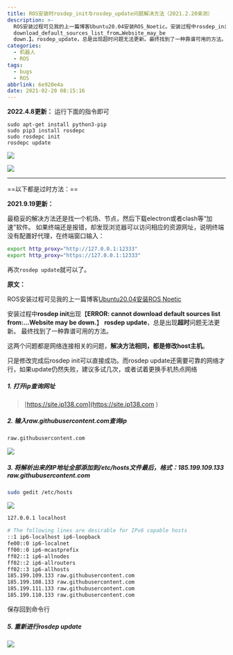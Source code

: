 ```yaml
---
title: ROS安装时rosdep_init与rosdep_update问题解决方法（2021.2.20亲测）
description: >-
  ROS安装过程可见我的上一篇博客Ubuntu20.04安装ROS_Noetic。安装过程中rosdep_init出现【ERROR_cannot
  download_default_sources_list_from…Website_may_be
  down.】。rosdep_update，总是出现超时问题无法更新。最终找到了一种靠谱可用的方法。
categories:
  - 机器人
  - ROS
tags:
  - bugs
  - ROS
abbrlink: 6e920e4a
date: 2021-02-20 08:15:16
---
```


**2022.4.8更新：**
运行下面的指令即可
```shell
sudo apt-get install python3-pip
sudo pip3 install rosdepc
sudo rosdepc init
rosdepc update
```

![](https://img.mahaofei.com/img/20220408213139.png)


![](https://img.mahaofei.com/img/20220408213126.png)



---

==以下都是过时方法：==

**2021.9.19更新：**

最稳妥的解决方法还是找一个机场、节点，然后下载electron或者clash等“加速”软件。
如果终端还是报错，却发现浏览器可以访问相应的资源网址，说明终端没有配置好代理，在终端窗口输入：
```bash
export http_proxy="http://127.0.0.1:12333"
export http_proxy="https://127.0.0.1:12333"
```
再次`rosdep update`就可以了。


**原文：**

ROS安装过程可见我的上一篇博客[Ubuntu20.04安装ROS Noetic](https://blog.csdn.net/weixin_44543463/article/details/113862391)

安装过程中**rosdep init**出现【**ERROR: cannot download default sources list from:…Website may be down.**】
**rosdep update**，总是出现**超时**问题无法更新。
最终找到了一种靠谱可用的方法。

这两个问题都是网络连接相关的问题，**解决方法相同，都是修改host主机**。

只是修改完成后rosdep init可以直接成功。而rosdep update还需要可靠的网络才行，如果update仍然失败，建议多试几次，或者试着更换手机热点网络
##### 1. 打开ip查询网址
> [https://site.ip138.com](https://site.ip138.com
> )
##### 2. 输入raw.githubusercontent.com查询ip
```bash
raw.githubusercontent.com
```
![](https://img.mahaofei.com/img/202112231643086-rosdep-bug-1.png)
##### 3. 将解析出来的IP地址全部添加到/etc/hosts文件最后，格式：185.199.109.133 raw.githubusercontent.com
```bash
sudo gedit /etc/hosts
```
![](https://img.mahaofei.com/img/202112231643217-rosdep-bug-2.png)
```bash
127.0.0.1 localhost
  
# The following lines are desirable for IPv6 capable hosts
::1 ip6-localhost ip6-loopback
fe00::0 ip6-localnet
ff00::0 ip6-mcastprefix
ff02::1 ip6-allnodes
ff02::2 ip6-allrouters
ff02::3 ip6-allhosts
185.199.109.133 raw.githubusercontent.com
185.199.108.133 raw.githubusercontent.com
185.199.111.133 raw.githubusercontent.com
185.199.110.133 raw.githubusercontent.com
```
保存回到命令行
##### 5. 重新进行rosdep update
![](https://img.mahaofei.com/img/202112231643953-rosdep-bug-3.png)
